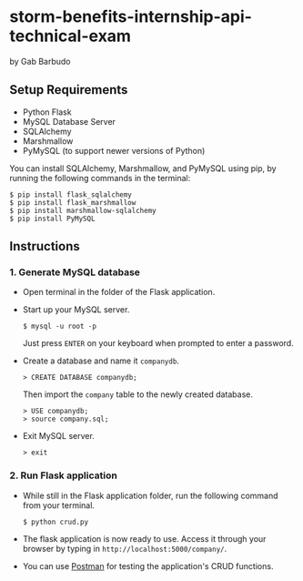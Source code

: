 # storm-benefits-internship-api-technical-exam
by Gab Barbudo

## Setup Requirements
* Python Flask
* MySQL Database Server
* SQLAlchemy
* Marshmallow
* PyMySQL (to support newer versions of Python)

You can install SQLAlchemy, Marshmallow, and PyMySQL using pip, by running the following commands in the terminal:
```
$ pip install flask_sqlalchemy
$ pip install flask_marshmallow
$ pip install marshmallow-sqlalchemy
$ pip install PyMySQL
```
## Instructions
### 1. Generate MySQL database


* Open terminal in the folder of the Flask application.
* Start up your MySQL server.

  ```
  $ mysql -u root -p
  ```

  Just press `ENTER` on your keyboard when prompted to enter a password.
  
* Create a database and name it `companydb`.

  ```
  > CREATE DATABASE companydb;
  ```
  
  Then import the `company` table to the  newly created database.
  
  ```
  > USE companydb;
  > source company.sql;
  ```

* Exit MySQL server.
  
  ```
  > exit
  ```
  
### 2. Run Flask application
* While still in the Flask application folder, run the following command from your terminal.

  ```
  $ python crud.py
  ```
* The flask application is now ready to use. Access it through your browser by typing in `http://localhost:5000/company/`. 
* You can use [Postman](https://www.getpostman.com/postman) for testing the application's CRUD functions.
